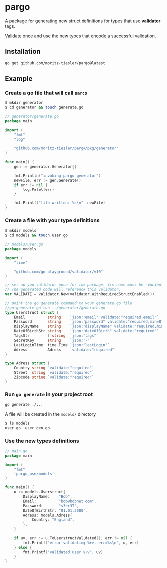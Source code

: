 # pargo

A package for generating new struct definitions for types that use [**validator**](https://github.com/go-playground/validator) tags.

Validate once and use the new types that encode a successful validation.


##  Installation

```bash
go get github.com/moritz-tiesler/pargo@latest
```
## Example

### Create a go file that will call ```pargo```
```bash
$ mkdir generator
$ cd generator && touch generate.go
```

```go
// generator/generate.go
package main

import (
	"fmt"
	"log"

	"github.com/moritz-tiesler/pargo/pkg/generator"
)

func main() {
	gen := generator.Generator{}

	fmt.Println("invoking pargo generator")
	newFile, err := gen.Generate()
	if err != nil {
		log.Fatal(err)
	}

	fmt.Printf("file written: %s\n", newFile)
}

```

### Create a file with your type definitions

```bash
$ mkdir models
$ cd models && touch user.go
```
```go
// models/user.go
package models

import (
	"time"

	"github.com/go-playground/validator/v10"
)

// set up you validator once for the package. Its name must be 'VALIDATE'
// The generated code will reference this validator.
var VALIDATE = validator.New(validator.WithRequiredStructEnabled())

// point the go generate command to your generate.go file
//go:generate go run ../generator/generate.go
type Userstruct struct {
	Email          string    `json:"email" validate:"required,email"`
	Password       string    `json:"password" validate:"required,min=8"`
	DisplayName    string    `json:"displayName" validate:"required,min=2,max=50"`
	DateOfBirthStr string    `json:"dateOfBirth" validate:"required"`
	TagsStr        []string  `json:"tags"`
	SecretKey      string    `json:"-"`
	LastLoginTime  time.Time `json:"lastLogin"`
	Adress         Adress    `validate:"required"`
}

type Adress struct {
	Country string `validate:"required"`
	Street  string `validate:"required"`
	Zipcode string `validate:"required"`
}
```



### Run ```go generate``` in your project root

```bash
go generate ./...
```

A file will be created in the ```models/``` directory

```bash
$ ls models
user.go  user_gen.go
```

### Use the new types definitions

```go
// main.go
package main

import (
	"fmt"
	"pargo_use/models"
)

func main() {
	u := models.Userstruct{
		DisplayName:    "Bob",
		Email:          "bob@bobnet.com",
		Password:       "s3cr3T",
		DateOfBirthStr: "01.01.2000",
		Adress: models.Adress{
			Country: "England",
		},
	}

	if uv, err := u.ToUserstructValidated(); err != nil {
		fmt.Printf("error validating %+v, err=%s\n", u, err)
	} else {
		fmt.Printf("validated user %+v", uv)
	}
}
```
